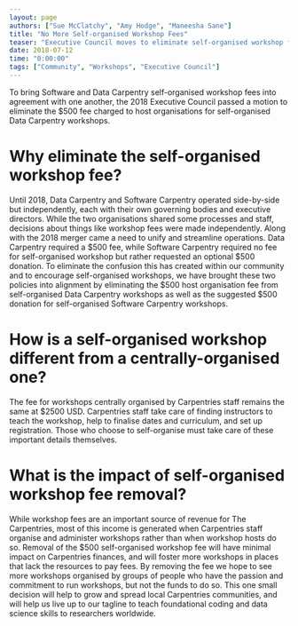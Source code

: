 ```yaml
---
layout: page
authors: ["Sue McClatchy", "Amy Hodge", "Maneesha Sane"]
title: "No More Self-organised Workshop Fees"
teaser: "Executive Council moves to eliminate self-organised workshop fees"
date: 2018-07-12
time: "0:00:00"
tags: ["Community", "Workshops", "Executive Council"]
---
```


To bring Software and Data Carpentry self-organised workshop fees into agreement with one another, the 2018 Executive Council passed a motion to eliminate the $500 fee charged to host organisations for self-organised Data Carpentry workshops.

# Why eliminate the self-organised workshop fee?

Until 2018, Data Carpentry and Software Carpentry operated side-by-side but independently, each with their own governing bodies and executive directors. While the two organisations shared some processes and staff, decisions about things like workshop fees were made independently. Along with the 2018 merger came a need to unify and streamline operations. Data Carpentry required a $500 fee, while Software Carpentry required no fee for self-organised workshop but rather requested an optional $500 donation. To eliminate the confusion this has created within our community and to encourage self-organised workshops, we have brought these two policies into alignment by eliminating the $500 host organisation fee from self-organised Data Carpentry workshops as well as the suggested $500 donation for self-organised Software Carpentry workshops.

# How is a self-organised workshop different from a centrally-organised one?
The fee for workshops centrally organised by Carpentries staff remains the same at $2500 USD. Carpentries staff take care of finding instructors to teach the workshop, help to finalise dates and curriculum, and set up registration. Those who choose to self-organise must take care of these important details themselves.

# What is the impact of self-organised workshop fee removal?

While workshop fees are an important source of revenue for The Carpentries, most of this income is generated when Carpentries staff organise and administer workshops rather than when workshop hosts do so. Removal of the $500 self-organised workshop fee will have minimal impact on Carpentries finances, and will foster more workshops in places that lack the resources to pay fees. By removing the fee we hope to see more workshops organised by groups of people who have the passion and commitment to run workshops, but not the funds to do so. This one small decision will help to grow and spread local Carpentries communities, and will help us live up to our tagline to teach foundational coding and data science skills to researchers worldwide.
